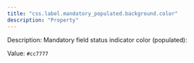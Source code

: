 ```yaml
---
title: "css.label.mandatory_populated.background.color"
description: "Property"
---
```


Description: Mandatory field status indicator color (populated):

Value: `#cc7777`